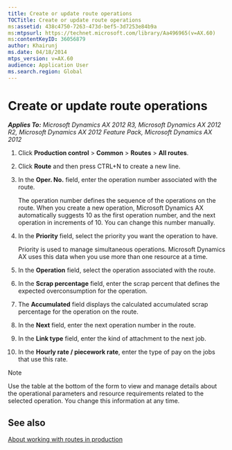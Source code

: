 ```yaml
---
title: Create or update route operations
TOCTitle: Create or update route operations
ms:assetid: 438c4750-7263-473d-bef5-3d7253e84b9a
ms:mtpsurl: https://technet.microsoft.com/library/Aa496965(v=AX.60)
ms:contentKeyID: 36056879
author: Khairunj
ms.date: 04/18/2014
mtps_version: v=AX.60
audience: Application User
ms.search.region: Global
---
```


# Create or update route operations 


_**Applies To:** Microsoft Dynamics AX 2012 R3, Microsoft Dynamics AX 2012 R2, Microsoft Dynamics AX 2012 Feature Pack, Microsoft Dynamics AX 2012_

1.  Click **Production control** \> **Common** \> **Routes** \> **All routes**.

2.  Click **Route** and then press CTRL+N to create a new line.

3.  In the **Oper. No.** field, enter the operation number associated with the route.
    
    The operation number defines the sequence of the operations on the route. When you create a new operation, Microsoft Dynamics AX automatically suggests 10 as the first operation number, and the next operation in increments of 10. You can change this number manually.

4.  In the **Priority** field, select the priority you want the operation to have.
    
    Priority is used to manage simultaneous operations. Microsoft Dynamics AX uses this data when you use more than one resource at a time.

5.  In the **Operation** field, select the operation associated with the route.

6.  In the **Scrap percentage** field, enter the scrap percent that defines the expected overconsumption for the operation.

7.  The **Accumulated** field displays the calculated accumulated scrap percentage for the operation on the route.

8.  In the **Next** field, enter the next operation number in the route.

9.  In the **Link type** field, enter the kind of attachment to the next job.

10. In the **Hourly rate / piecework rate**, enter the type of pay on the jobs that use this rate.  


> [!NOTE]
> <P>Use the table at the bottom of the form to view and manage details about the operational parameters and resource requirements related to the selected operation. You change this information at any time.</P>



## See also

[About working with routes in production](about-working-with-routes-in-production.md)

  


